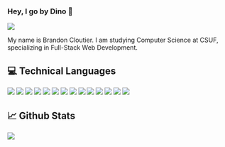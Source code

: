 ### Hey, I go by Dino 🐘

<a href= https://www.linkedin.com/in/brandoncloutier1 > <img src="https://img.shields.io/badge/-LinkedIn-0e76a8?style=plastic&logo=linkedIn"> </a>

My name is Brandon Cloutier. I am studying Computer Science at CSUF, specializing in Full-Stack Web Development.
## 💻 Technical Languages
<span><img src="https://img.shields.io/badge/javascript-%23323330.svg?style=for-the-badge&logo=javascript&logoColor=%23F7DF1E"></span>
<span><img src="https://img.shields.io/badge/react-%2320232a.svg?style=for-the-badge&logo=react&logoColor=%2361DAFB"></span>
<span><img src="https://img.shields.io/badge/redux-%23593d88.svg?style=for-the-badge&logo=redux&logoColor=white"></span>
<span><img src="https://img.shields.io/badge/React_Router-CA4245?style=for-the-badge&logo=react-router&logoColor=white"></span>
<span><img src="https://img.shields.io/badge/node.js-6DA55F?style=for-the-badge&logo=node.js&logoColor=white"></span>
<span><img src="https://img.shields.io/badge/express.js-%23404d59.svg?style=for-the-badge&logo=express&logoColor=%2361DAFB"></span>
<span><img src="https://img.shields.io/badge/tailwindcss-%2338B2AC.svg?style=for-the-badge&logo=tailwind-css&logoColor=white"></span>
<span><img src="https://img.shields.io/badge/bootstrap-%23563D7C.svg?style=for-the-badge&logo=bootstrap&logoColor=white"></span>
<span><img src="https://img.shields.io/badge/python-3670A0?style=for-the-badge&logo=python&logoColor=ffdd54"></span>
<span><img src="https://img.shields.io/badge/flask-%23000.svg?style=for-the-badge&logo=flask&logoColor=white"></span>
<span><img src="https://img.shields.io/badge/html5-%23E34F26.svg?style=for-the-badge&logo=html5&logoColor=white"></span>
<span><img src="https://img.shields.io/badge/css3-%231572B6.svg?style=for-the-badge&logo=css3&logoColor=white"></span>
<span><img src="https://img.shields.io/badge/c++-%2300599C.svg?style=for-the-badge&logo=c%2B%2B&logoColor=white"></span>
<span><img src="https://img.shields.io/badge/c-%2300599C.svg?style=for-the-badge&logo=c&logoColor=white"></span>
## 📈 Github Stats

<img src="https://github-readme-stats.vercel.app/api?username=bcloutier412&theme=tokyonight&show_icons=true&count_private=true">
